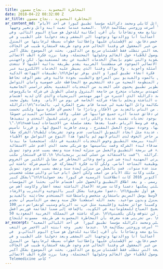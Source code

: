 ```yaml
---
title: المخاطرة المحسوبة ..نجاح مضمون
date: 2018-04-22 08:32:00 Z
ar_title: المخاطرة المحسوبة ..نجاح مضمون
ar_content_md: "بدأت قصة وائل كابلي ومحمد ذكرالله مؤسسا تطبيق كيورا في أحد الأيام
  الصعبة عندما تعبت ابنة وائل وتغير وجهها.  \n\n يقول وائل: \" أسرعت وزوجتي بمكالمة
  الدكتور الذي نتابع معه وتفاجأنا بأن أقرب إمكانية للدخول هو صباح اليوم التالي، وفي
  الصباح تركنا أعمالنا أنا ووالدتها وتوجهنا الى المشفى وبعد دخولنا على الطبيب و في
  اقل من خمس دقايق، تم الإطمئنان عليها وإعطائنا خطوات بسيطة لرعايتها من المنزل\".\n\nحينها
  شعرت بأنه من غير المعقول في وقتنا الحالي عدم وجود طريقة لاستشارة طبيب في الحالات
  الحرجة أو السريعة التي تتطلب فقط اطمئنان سريع من الدكتور، بحثت عن الموضوع بشكل أكبر
  وقرأت عن مشاكل الوصول للأطباء حول العالم وحلولها المحتملة، وهنا برزت فكرة الطب الاتصالي
  كأحد الحلول القوية والتي تقوم بإيصال الخدمات الطبية عن بعد لمستفيديها. لكن واجهتني
  مشكلة أن الطب الاتصالي الموجود في منطقتنا العربية يقدم بطريقة بدائية أغلبها لا تتعدى
  كونها خدمات أسئلة وأجوبة ، ولا يواكب وقتنا الذي يسيطر عليه الخدمات الالكترونية عبر
  تطبيقات الهواتف الذكية.\n\nجائتني وقتها فكرة انشاء تطبيق كيورا و الذي يوفر تواصل
  مباشر وتواصل بالصوت والفيديو بين المراجع والطبيب بجودة عالية وفي نفس الوقت تحافظ
  على قيم المنظومة الصحية من دقة التشخيص مع المحافظة على خصوصية وأمان التواصل. \n\nولكني
  أدركت صعوبة تطوير تطبيق يحتوي على العديد من التحديات التقنية بحكم دراستي الجامعية
  كمهندس برمجيات متخرج من جامعة البترول وعملي الطويل في شركة مايكروسوفت. \nلذا تواصلت
  مع صديقي محمد ذكرالله الذي أعتبره من أمهر مهندسي البرمجيات والذي كان لديه اهتمام
  شديد بالشركات الناشئة ويحلم بانشاء شركته الخاصة في يوم من الأيام.  وهنا يقول محمد
  ذكرالله:\n\"لا أزال أذكر مكالمة وائل الهاتفية لي عندما قام بشرح الفكرة لي، بالعادة
  يأتيني العديد من الناس بالعديد من الأفكار ونادرًا ما أتحمس لأي فكرة منها ولكني تحمست
  لهذه الفكرة في دقائق عندما أدرت جميع جوانبها في عقلي. ولاقت استحساني المبدئي خصوصًا
  بعدما شعرت بوجود تحديات تقنية عديدة واللي زادت  من رغبتي لقبول التحدي و تنفيذها
  \".\n\nوفي قهوة معروفة في وسط الرياض ،قمنا بعدها بعقد سلسلة من الاجتماعات لمناقشة
  الفكرة ومدى جودتها، وجودة نموذج العمل المقترح ، ومدى جاهزية السوق لها. و قررنا تأسيس
  الشركة معًا.\nواجهتنا تحديات عديدة مثل ايجاد التمويل المناسب، عدم وجود تشريعات للطب
  التواصلي، وكسر حاجر الخوف لدى الناس لأنهم لم يألفوا هذا النوع من التواصل مع الأطباء
  والأهم من ذلك البدء ببرمجة التطبيق وخوض التحديات التقنية في ذلك. استجمعنا ما بيدنا
  من تمويل من أهل وأصدقاء لبدء الشركة وقمت بتأسيسها مع شريكي محمد الذي أقدم على الاستقالة
  من عمله والبدء في برمجة التطبيق والعمل من منزله لمدة سنة ونصف بسبب عدم وجود تمويل
  كافي لاستئجار مكتب.\n \nيقول محمد ذكرالله  \"قمت بالاستقالة من عملي كمدير برمجيات
  والمخاطرة بمسيرتي المهنية لبدء شئ غير واضح وعالي المخاطر في مقابل الكثير من العروض
  والمناصب الوظيفية المتاحة أمامي. ولكن كانت فكرة المشاركة في تأسيس شركة ناشئة لي
  حلم يزاولني منذ عدة سنوات. قمت بالعمل من منزلي لمدة سنة ونصف بسبب عدم وجود تمويل
  كافي لاستئجار مكتب وكانت تلك الأيام من أصعب ولكن أجمل ايام حياتي والتي صقلت شخصيتي
  بشكل كبير\"\n\nأخيراً في أكتوبر 2016 كانت انطلاقتنا الرسمية في كيورا بعد حصولنا
  على أول تمويل رسمي . و بعد اطلاق التطبيق والحصول على اهتمام عالي، بحثنا عن المؤسسات
  والمنظمات اللتي يمكنها دعمنا وكانت مسرعة الأعمال الناشئة تسعة أعشار وكاوست أهم من
  دعموا مشروعنا بشكل كبير بالتوجيه والتدريب والارشاد. \n\nاليوم كيورا هو أول تطبيق
  في الشرق الأوسط يوصل المريض باستشاري متخصص وباستطاعتة المستخدم محادثته بالفيديو
  المباشر من المنزل وبدون مواعيد. بحمد الله استطعنا خلال سنة ونصف من التأسيس أن نخدم
  100 ألف مستخدم وكسبنا جوائز محلية وإقليمية مثل عرب نت الرياض وستيب كونفرانس دبي
  وجائزة سمو الشيخ الصباح للمعلوماتية في الكويت. بالإضافة إلى ضمنا لقائمة فوربس أفضل
  50 شركة ناشئة في المملكة العربية السعودية. \n\nالتحديات والمخاطر لن تتوقف ولكن يكفيني
  من تجربتي هذه معرفة بأن المخاطرة المحسوبة هي طريقة  مضمونة للنجاح. \n\n"
ar_excerpt: "بدأت قصة وائل كابلي ومحمد ذكرالله مؤسسا تطبيق كيورا  في أحد الليالي الصعبة
  عندما تغير  وجه ابنته الى الاحمر من التعب.  \n يقول وائل: \" أسرعت وزوجتي بمكالمة
  الدكتور إللي نتابع معه وتفاجأنا بأن أقرب إمكانية للدخول هو صباح اليوم التالي،و  في
  الصباح تركنا أعمالنا أنا ووالدتها وتوجهنا الى المشفى وبعد دخولنا على الطبيب و في
  اقل من خمس دقايق، تم الإطمئنان عليها وإعطائنا خطوات بسيطة لرعايتها من المنزل\".\nحينها
  شعرت بأنه من غير المعقول في وقتنا الحالي عدم وجود طريقة لاستشارة طبيب في الحالات
  الحرجة أو السريعة التي تتطلب فقط اطمئنان سريع من الدكتور، بحثت عن الموضوع بشكل أكبر
  وقرأت عن مشاكل الوصول للأطباء حول العالم وحلولها المحتملة، وهنا برزت فكرة الطب الاتصالي
  Telemedicine كأحد "
---
```


